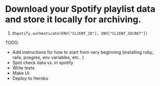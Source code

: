 # Download your Spotify playlist data and store it locally for archiving.

1. `RSpotify.authenticate(ENV["CLIENT_ID"], ENV["CLIENT_SECRET"])`

TODO:
* Add instructions for how to start from very beginning (installing ruby, rails, posgres, env variables, etc.. )
* Spot check data vs. in spotify
* Write tests
* Make UI
* Deploy to Heroku